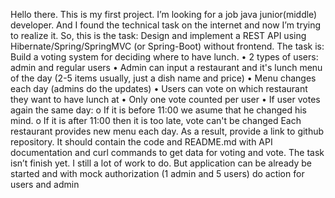 Hello there. This is my first project. I’m looking for a job java junior(middle) developer. And I found the technical task on the internet and now I’m trying to realize it. So, this is the task:
Design and implement a REST API using Hibernate/Spring/SpringMVC (or Spring-Boot) without frontend.
The task is:
Build a voting system for deciding where to have lunch.
•	2 types of users: admin and regular users
•	Admin can input a restaurant and it's lunch menu of the day (2-5 items usually, just a dish name and price)
•	Menu changes each day (admins do the updates)
•	Users can vote on which restaurant they want to have lunch at
•	Only one vote counted per user
•	If user votes again the same day:
o	If it is before 11:00 we asume that he changed his mind.
o	If it is after 11:00 then it is too late, vote can't be changed
Each restaurant provides new menu each day.
As a result, provide a link to github repository.
It should contain the code and README.md with API documentation and curl commands to get data for voting and vote.
The task isn’t finish yet.  I still a lot of work to do. But application can be already be started and with mock authorization (1 admin and 5 users) do action for users and admin


